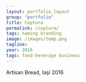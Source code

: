 ```yaml
---
layout: portfolio_layout
group: "portfolio"
title: Coptura
permalink: /coptura/
tags: naming branding
image: /images/temp.png
tagline: 
year: 2016
tags: food-beverage business
---
```


Artisan Bread, Iași 2016
